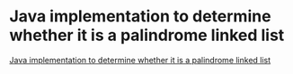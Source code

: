 # Java implementation to determine whether it is a palindrome linked list
[Java implementation to determine whether it is a palindrome linked list](https://aiwithcloud.com/2022/09/19/java_implementation_to_determine_whether_it_is_a_palindrome_linked_list/)
